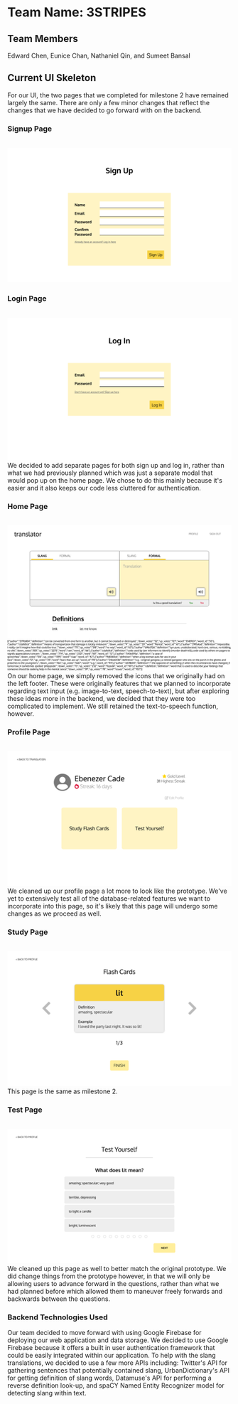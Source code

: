# Team Name: 3STRIPES

## Team Members
Edward Chen, Eunice Chan, Nathaniel Qin, and Sumeet Bansal

## Current UI Skeleton
For our UI, the two pages that we completed for milestone 2 have remained largely the same. There are only a few minor changes that reflect the changes that we have decided to go forward with on the backend.

### Signup Page
<br />
<img src="milestone_images/milestone3/signup.html.png">
<br />

### Login Page
<br />
<img src="milestone_images/milestone3/login.html.png">
<br />
We decided to add separate pages for both sign up and log in, rather than what we had previously planned which was just a separate modal that would pop up on the home page. We chose to do this mainly because it's easier and it also keeps our code less cluttered for authentication.

### Home Page
<br />
<img src="milestone_images/milestone3/home.html.png">
<br />
On our home page, we simply removed the icons that we originally had on the left footer. These were originally features that we planned to incorporate regarding text input (e.g. image-to-text, speech-to-text), but after exploring these ideas more in the backend, we decided that they were too complicated to implement. We still retained the text-to-speech function, however.

### Profile Page
<br />
<img src="milestone_images/milestone3/profile.html.png">
<br />
We cleaned up our profile page a lot more to look like the prototype. We've yet to extensively test all of the database-related features we want to incorporate into this page, so it's likely that this page will undergo some changes as we proceed as well.

### Study Page
<br />
<img src="milestone_images/milestone3/study.html.png">
<br />
This page is the same as milestone 2.

### Test Page
<br />
<img src="milestone_images/milestone3/test.html.png">
<br />
We cleaned up this page as well to better match the original prototype. We did change things from the prototype however, in that we will only be allowing users to advance forward in the questions, rather than what we had planned before which allowed them to maneuver freely forwards and backwards between the questions.

### Backend Technologies Used
Our team decided to move forward with using Google Firebase for deploying our web application and data storage. We decided to use Google Firebase because it offers a built in user authentication framework that could be easily integrated within our application. To help with the slang translations, we decided to use a few more APIs including: Twitter's API for gathering sentences that potentially contained slang, UrbanDictionary's API for getting definition of slang words, Datamuse's API for performing a reverse definition look-up, and spaCY Named Entity Recognizer model for detecting slang within text.
